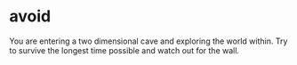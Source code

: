 # avoid
You are entering a two dimensional cave and exploring the world within. 
Try to survive the longest time possible and watch out for the wall.
